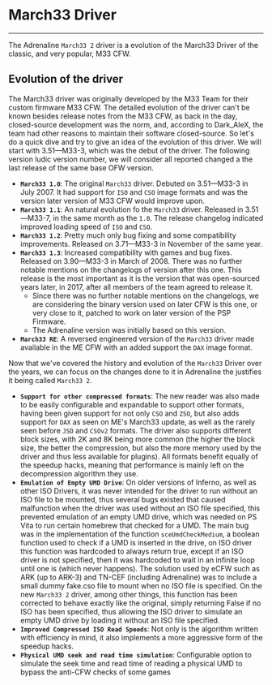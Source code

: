 # March33 Driver
---

The Adrenaline `March33 2` driver is a evolution of the March33 Driver of the classic, and very popular, M33 CFW.


## Evolution of the driver

The March33 driver was originally developed by the M33 Team for their custom firmware M33 CFW. The detailed evolution of the driver can't be known besides release notes from the M33 CFW, as back in the day, closed-source development was the norm, and, according to Dark_AleX, the team had other reasons to maintain their software closed-source. So let's do a quick dive and try to give an idea of the evolution of this driver. We will start with 3.51—M33-3, which was the debut of the driver. The following version ludic version number, we will consider all reported changed a the last release of the same base OFW version.

- **`March33 1.0`**: The original `March33` driver. Debuted on 3.51—M33-3 in July 2007. It had support for `ISO` and `CSO` image formats and was the version later version of M33 CFW would improve upon.
- **`March33 1.1`**: An natural evolution fo the `March33` driver. Released in 3.51—M33-7, in the same month as the `1.0`. The release changelog indicated improved loading speed of `ISO` and `CSO`.
- **`March33 1.2`**: Pretty much only bug fixing and some compatibility improvements. Released on 3.71—M33-3 in November of the same year.
- **`March33 1.3`**: Increased compatibility with games and bug fixes. Released on 3.90—M33-3 in March of 2008. There was no further notable mentions on the changelogs of version after this one. This release is the most important as it is the version that was open-sourced years later, in 2017, after all members of the team agreed to release it.
	- Since there was no further notable mentions on the changelogs, we are considering the binary version used on later CFW is this one, or very close to it, patched to work on later version of the PSP Firmware.
	- The Adrenaline version was initially based on this version.
- **`March33 RE`**: A reversed engineered version of the `March33` driver made available in the ME CFW with an added support the `DAX` image format.


Now that we've covered the history and evolution of the `March33` Driver over the years, we can focus on the changes done to it in Adrenaline the justifies it being called `March33 2`.

- **`Support for other compressed formats`**: The new reader was also made to be easily configurable and expandable to support other formats, having been given support for not only `CSO` and `ZSO`, but also adds support for `DAX` as seen on ME's March33 update, as well as the rarely seen before `JSO` and `CSOv2` formats. The driver also supports different block sizes, with 2K and 8K being more common (the higher the block size, the better the compression, but also the more memory used by the driver and thus less available for plugins). All formats benefit equally of the speedup hacks, meaning that performance is mainly left on the decompression algorithm they use.
- **`Emulation of Empty UMD Drive`**: On older versions of Inferno, as well as other ISO Drivers, it was never intended for the driver to run without an ISO file to be mounted, thus several bugs existed that caused malfunction when the driver was used without an ISO file specified, this prevented emulation of an empty UMD drive, which was needed on PS Vita to run certain homebrew that checked for a UMD. The main bug was in the implementation of the function `sceUmdCheckMedium`, a boolean function used to check if a UMD is inserted in the drive, on ISO driver this function was hardcoded to always return true, except if an ISO driver is not specified, then it was hardcoded to wait in an infinite loop until one is (which never happens). The solution used by eCFW such as ARK (up to ARK-3) and TN-CEF (including Adrenaline) was to include a small dummy fake.cso file to mount when no ISO file is specified. On the new `March33 2` driver, among other things, this function has been corrected to behave exactly like the original, simply returning False if no ISO has been specified, thus allowing the ISO driver to simulate an empty UMD drive by loading it without an ISO file specified.
- **`Improved Compressed ISO Read Speeds`**: Not only is the algorithm written with efficiency in mind, it also implements a more aggressive form of the speedup hacks.
- **`Physical UMD seek and read time simulation`**: Configurable option to simulate the seek time and read time of reading a physical UMD to bypass the anti-CFW checks of some games

